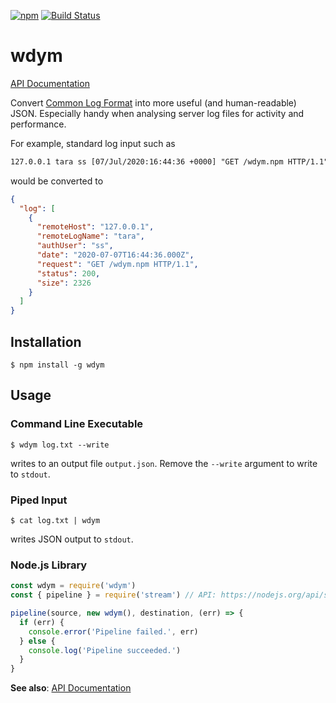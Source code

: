 [![npm](https://img.shields.io/npm/v/wdym)](https://www.npmjs.com/package/wdym)
[![Build Status](https://travis-ci.com/abircb/wdym.svg?token=kBvypWapbvpPYcC9Jrdw&branch=master)](https://travis-ci.com/abircb/wdym)

# wdym

[API Documentation](https://github.com/abircb/wdym/wiki/API-Documentation)

Convert [Common Log Format](https://httpd.apache.org/docs/1.3/logs.html#common) into more useful (and human-readable) JSON. Especially handy when analysing server log files for activity and performance.

For example, standard log input such as

```txt
127.0.0.1 tara ss [07/Jul/2020:16:44:36 +0000] "GET /wdym.npm HTTP/1.1" 200 2326
```

would be converted to

```json
{
  "log": [
    {
      "remoteHost": "127.0.0.1",
      "remoteLogName": "tara",
      "authUser": "ss",
      "date": "2020-07-07T16:44:36.000Z",
      "request": "GET /wdym.npm HTTP/1.1",
      "status": 200,
      "size": 2326
    }
  ]
}
```

## Installation

```cli
$ npm install -g wdym
```

## Usage

### Command Line Executable

```cli
$ wdym log.txt --write
```

writes to an output file `output.json`. Remove the `--write` argument to write to `stdout`.

### Piped Input

```cli
$ cat log.txt | wdym
```

writes JSON output to `stdout`.

### Node.js Library

```js
const wdym = require('wdym')
const { pipeline } = require('stream') // API: https://nodejs.org/api/stream.html#stream_stream_pipeline_source_transforms_destination_callback

pipeline(source, new wdym(), destination, (err) => {
  if (err) {
    console.error('Pipeline failed.', err)
  } else {
    console.log('Pipeline succeeded.')
  }
}
```

**See also**: [API Documentation](https://github.com/abircb/wdym/wiki/API-Documentation)
